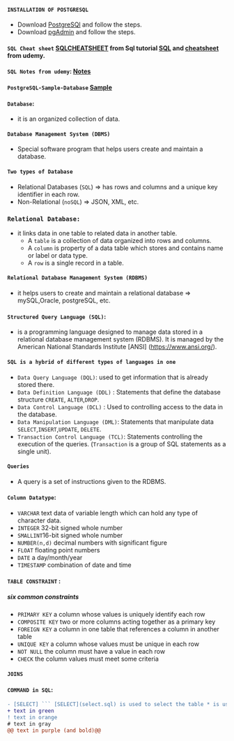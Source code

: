 #### `INSTALLATION OF POSTGRESQL`
+ Download [PostgreSQl](https://www.postgresql.org/) and follow the steps. 
+ Download [pgAdmin](https://www.pgadmin.org/) and follow the steps. 
#### `SQL Cheat sheet` [SQLCHEATSHEET](SQL-cheat-sheet.pdf) from Sql tutorial [SQL](https://www.sqltutorial.org/wp-content/uploads/2016/04/SQL-cheat-sheet.pdf) and [cheatsheet](Screen+Shot+2016-04-17+at+12.22.49+PM.png) from udemy.
#### `SQL Notes from udemy`: [Notes](SQLNotes.pdf)
#### `PostgreSQL-Sample-Database` [Sample](PostgreSQL-Sample-Database.png)
#### `Database`:
   - it is an organized collection of data. 
#### `Database Management System (DBMS)`
  - Special software program that helps users create and maintain a database.
#### `Two types of Database`  
   - Relational Databases (`SQL`) => has rows and columns and a unique key identifier in each row.    
   - Non-Relational (`noSQL`) => JSON, XML, etc.
### `Relational Database:`
+ it links data in one table to related data in another table. 
     - A `table` is a collection of data organized into rows and columns.
     - A `column` is property of a data table which stores and contains name or label or data type. 
     - A `row` is a single record in a table. 
#### `Relational Database Management System (RDBMS)` 
 + it helps users to create and maintain a relational database => mySQL,Oracle, postgreSQL, etc.
#### `Structured Query Language (SQL)`:
 + is a programming language designed to manage data stored in a relational database management system (RDBMS). It is managed by the American National Standards Institute [ANSI]  (https://www.ansi.org/).

#### `SQL is a hybrid of different types of languages in one`
 - `Data Query Language (DQL)`: used to get information that is already stored there. 
 - `Data Definition Language (DDL)` : Statements that define the database structure `CREATE`, `ALTER`,`DROP`.
 - `Data Control Language (DCL)` : Used to controlling access to the data in the database. 
 - `Data Manipulation Language (DML)`: Statements that manipulate data `SELECT`,`INSERT`,`UPDATE`, `DELETE`. 
 - `Transaction Control Language (TCL)`: Statements controlling the execution of the queries. (`Transaction` is a group of SQL statements as a single unit).
#### `Queries`
 + A query is a set of instructions given to the RDBMS.

#### `Column Datatype`:
  - `VARCHAR` text data of variable length which can hold any type of character data.
  - `INTEGER` 32-bit signed whole number
  - `SMALLINT`16-bit signed whole number
  - `NUMBER(n,d)` decimal numbers with significant figure 
  - `FLOAT` floating point numbers
  - `DATE` a day/month/year
  - `TIMESTAMP` combination of date and time 
  
 #### `TABLE CONSTRAINT` :
 ##### six common constraints
   - `PRIMARY KEY` a column whose values is uniquely identify each row
   - `COMPOSITE KEY` two or more columns acting together as a primary key
   - `FOREIGN KEY` a column in one table that references a column in another table
   - `UNIQUE KEY` a column whose values must be unique in each row
   - `NOT NULL` the column must have a value in each row
   - `CHECK` the column values must meet some criteria
  
  #### `JOINS`

#### `COMMAND in SQL`:
```diff
- [SELECT] ``` [SELECT](select.sql) is used to select the table * is used to select all columns from a table
+ text in green
! text in orange
# text in gray
@@ text in purple (and bold)@@

